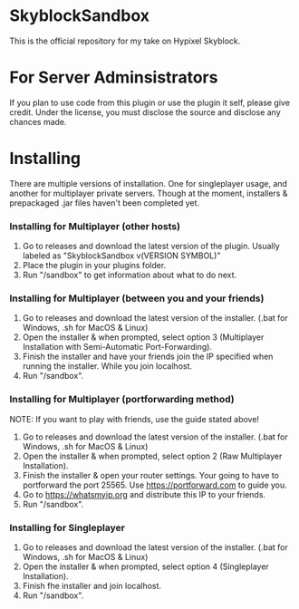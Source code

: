 # SkyblockSandbox
This is the official repository for my take on Hypixel Skyblock.

# For Server Adminsistrators
If you plan to use code from this plugin or use the plugin it self, please give credit. Under the license, you must disclose the source and disclose any chances made.

# Installing
There are multiple versions of installation. One for singleplayer usage, and another for multiplayer private servers.
Though at the moment, installers & prepackaged .jar files haven't been completed yet.

### Installing for Multiplayer (other hosts)
1. Go to releases and download the latest version of the plugin. Usually labeled as "SkyblockSandbox v(VERSION SYMBOL)"
2. Place the plugin in your plugins folder.
3. Run "/sandbox" to get information about what to do next.

### Installing for Multiplayer (between you and your friends)
1. Go to releases and download the latest version of the installer. (.bat for Windows, .sh for MacOS & Linux)
2. Open the installer & when prompted, select option 3 (Multiplayer Installation with Semi-Automatic Port-Forwarding).
3. Finish the installer and have your friends join the IP specified when running the installer. While you join localhost.
4. Run "/sandbox".

### Installing for Multiplayer (portforwarding method)
NOTE: If you want to play with friends, use the guide stated above!
1. Go to releases and download the latest version of the installer. (.bat for Windows, .sh for MacOS & Linux)
2. Open the installer & when prompted, select option 2 (Raw Multiplayer Installation).
3. Finish the installer & open your router settings. Your going to have to portforward the port 25565. Use https://portforward.com to guide you.
4. Go to https://whatsmyip.org and distribute this IP to your friends.
5. Run "/sandbox".

### Installing for Singleplayer
1. Go to releases and download the latest version of the installer. (.bat for Windows, .sh for MacOS & Linux)
2. Open the installer & when prompted, select option 4 (Singleplayer Installation).
3. Finish fhe installer and join localhost.
4. Run "/sandbox".
